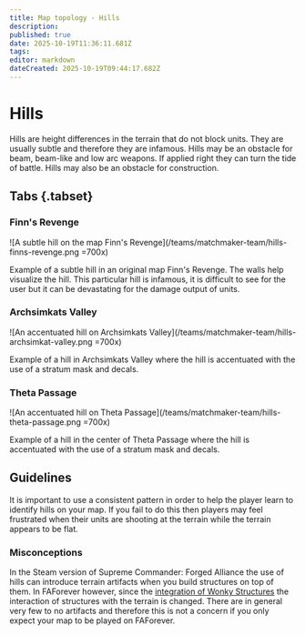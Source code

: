 ```yaml
---
title: Map topology - Hills
description: 
published: true
date: 2025-10-19T11:36:11.681Z
tags: 
editor: markdown
dateCreated: 2025-10-19T09:44:17.682Z
---
```


# Hills

Hills are height differences in the terrain that do not block units. They are usually subtle and therefore they are infamous. Hills may be an obstacle for beam, beam-like and low arc weapons. If applied right they can turn the tide of battle. Hills may also be an obstacle for construction.

## Tabs {.tabset}
### Finn's Revenge

![A subtle hill on the map Finn's Revenge](/teams/matchmaker-team/hills-finns-revenge.png =700x)

Example of a subtle hill in an original map Finn's Revenge. The walls help visualize the hill. This particular hill is infamous, it is difficult to see for the user but it can be devastating for the damage output of units.

### Archsimkats Valley

![An accentuated hill on Archsimkats Valley](/teams/matchmaker-team/hills-archsimkat-valley.png =700x)

Example of a hill in Archsimkats Valley where the hill is accentuated with the use of a stratum mask and decals. 

### Theta Passage

![An accentuated hill on Theta Passage](/teams/matchmaker-team/hills-theta-passage.png =700x)

Example of a hill in the center of Theta Passage where the hill is accentuated with the use of a stratum mask and decals. 

## Guidelines

It is important to use a consistent pattern in order to help the player learn to identify hills on your map. If you fail to do this then players may feel frustrated when their units are shooting at the terrain while the terrain appears to be flat. 

### Misconceptions

In the Steam version of Supreme Commander: Forged Alliance the use of hills can introduce terrain artifacts when you build structures on top of them. In FAForever however, since the [integration of Wonky Structures](https://github.com/FAForever/fa/pull/4584) the interaction of structures with the terrain is changed. There are in general very few to no artifacts and therefore this is not a concern if you only expect your map to be played on FAForever.
